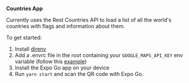 **Countries App**

Currently uses the Rest Countries API to load a list of all the world's countries with flags and information about them.

To get started:

1. Install [direnv](https://direnv.net/docs/installation.html)
2. Add a .envrc file in the root containing your `GOOGLE_MAPS_API_KEY` env variable (follow this [example](https://direnv.net/#quick-demo))
3. Install the Expo Go app on your device
4. Run `yarn start` and scan the QR code with Expo Go.
